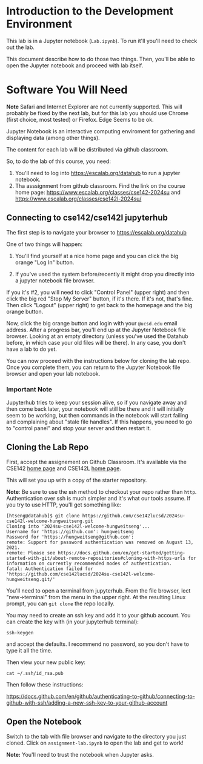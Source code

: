 # Introduction to the Development Environment


This lab is in a Jupyter notebook (`Lab.ipynb`).  To run it'll you'll need to
check out the lab.

This document describe how to do those two things.  Then, you'll be able to
open the Jupyter notebook and proceed with lab itself.

# Software You Will Need

**Note** Safari and Internet Explorer are not currently supported.  This will
probably be fixed by the next lab, but for this lab you should use Chrome
(first choice, most tested) or Firefox.  Edge Seems to be ok.

Jupyter Notebook is an interactive computing enviroment for gathering and
displaying data (among other things).

The content for each lab will be distributed via github classroom.

So, to do the lab of this course, you need:
1. You'll need to log into https://escalab.org/datahub to run a jupyter notebook. 
2. Tha asssignment from github classroom.  Find the link on the course 
home page: https://www.escalab.org/classes/cse142-2024su and https://www.escalab.org/classes/cse142l-2024su/

## Connecting to cse142/cse142l jupyterhub 

The first step is to navigate your browser to 
https://escalab.org/datahub

One of two things will happen:

1. You'll find yourself at a nice home page and you can click the big orange "Log In" button. 

2. If you've used the system before/recently it might drop you directly into a jupyter notebook file browser.

If you it's #2, you will need to click "Control Panel" (upper right) and then
click the big red "Stop My Server" button, if it's there.  If it's not, that's
fine.  Then click "Logout" (upper right) to get back to the homepage and the
big orange button.

Now, click the big orange button and login with your `@ucsd.edu` email address.
After a progress bar, you'll end up at the Jupyter Notebook file browser.
Looking at an empty directory (unless you've used the Datahub before, in which
case your old files will be there).  In any case, you don't have a lab to do
yet.

You can now proceed with the instructions below for cloning the lab repo.  Once
you complete them, you can return to the Jupyter Notebook file browser and open
your lab notebook.

### Important Note

Jupyterhub tries to keep your session alive, so if you navigate away and then come
back later, your notebook will still be there and it will initially seem to be
working, but then commands in the notebook will start failing and complaining
about "stale file handles". If this happens, you need to go to "control panel"
and stop your server and then restart it.

## Cloning the Lab Repo

First, accept the assignement on Github Classroom.  It's available via the
CSE142 [home page](https://www.escalab.org/classes/cse142-2024su/) and
CSE142L [home page](https://www.escalab.org/classes/cse142L-2024su/).

This will set you up with a copy of the starter repository.

**Note**: Be sure to use the **`ssh`** method to checkout your repo rather than `http`.  Authentication over ssh is much simpler and it's what our tools assume.  If you try to use HTTP, you'll get something like:

```
[htseng@datahub]$ git clone https://github.com/cse142lucsd/2024su-cse142l-welcome-hungweitseng.git
Cloning into '2024su-cse142l-welcome-hungweitseng'...
Username for 'https://github.com': hungweitseng
Password for 'https://hungweitseng@github.com': 
remote: Support for password authentication was removed on August 13, 2021.
remote: Please see https://docs.github.com/en/get-started/getting-started-with-git/about-remote-repositories#cloning-with-https-urls for information on currently recommended modes of authentication.
fatal: Authentication failed for 'https://github.com/cse142lucsd/2024su-cse142l-welcome-hungweitseng.git/'
```



You'll need to open a terminal from jupyterhub.  From the file browser, lect "new->terminal" from the menu in the upper right.
At the resulting Linux prompt, you can `git clone` the repo locally.




You may need to create an ssh key and add it to your github account.  You can create the key with (in your jupyterhub terminal):

```
ssh-keygen
```

and accept the defaults.  I recommend no password, so you don't have to type it all the time.

Then view your new public key:

```
cat ~/.ssh/id_rsa.pub
```

Then follow these instructions:

https://docs.github.com/en/github/authenticating-to-github/connecting-to-github-with-ssh/adding-a-new-ssh-key-to-your-github-account


## Open the Notebook

Switch to the tab with file browser and navigate to the directory you just cloned.   Click on `assignment-lab.ipynb` to open the lab and get to work!

**Note:** You'll need to trust the notebook when Jupyter asks.
